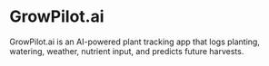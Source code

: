 # GrowPilot.ai

GrowPilot.ai is an AI-powered plant tracking app that logs planting, watering, weather, nutrient input, and predicts future harvests.